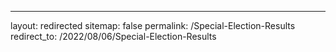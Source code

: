 ---
layout: redirected
sitemap: false
permalink: /Special-Election-Results
redirect_to: /2022/08/06/Special-Election-Results
